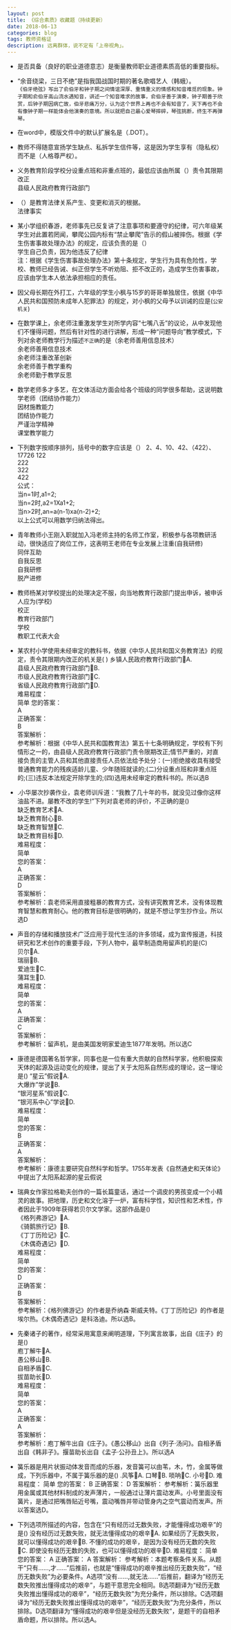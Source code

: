 ```yaml
---
layout: post
title: 《综合素质》收藏题（持续更新）
date: 2018-06-13
categories: blog
tags: 教师资格证
description: 远离群体，说不定有「上帝视角」。
---
```


- 是否具备（良好的职业道德意志）是衡量教师职业道德素质高低的重要指标。

- “余音绕梁，三日不绝”是指我国战国时期的著名歌唱艺人（韩蛾）。<br>
`《伯牙绝弦》写出了俞伯牙和钟子期之间情谊深厚、重情重义的情感和知音难觅的现象。钟子期和俞伯牙高山流水遇知音，讲述一个知音难求的故事，俞伯牙善于演奏，钟子期善于欣赏，后钟子期因病亡故，伯牙悲痛万分，认为这个世界上再也不会有知音了，天下再也不会有像钟子期一样能体会他演奏的意境。所以就把自己最心爱琴摔碎，琴弦挑断，终生不再弹琴。`

- 在word中，模版文件中的默认扩展名是（.DOT）。

- 教师不得随意宣扬学生缺点、私拆学生信件等，这是因为学生享有（隐私权）而不是（人格尊严权）。

- 义务教育阶段学校分设重点班和非重点班的，最低应该由所属（）责令其限期改正<br>
县级人民政府教育行政部门

- （）是教育法律关系产生、变更和消灭的根据。  
法律事实

- 某小学组织春游，老师事先已反复讲了注意事项和要遵守的纪律，可六年级某学生对此置若罔闻，攀爬公园内标有“禁止攀爬”告示的假山被摔伤。根据《学生伤害事故处理办法》的规定，应该负责的是（）<br>
学生自己负责，因为他违反了纪律<br>
注：根据《学生伤害事故处理办法》第十条规定，学生行为具有危险性，学校、教师已经告诫、纠正但学生不听劝阻、拒不改正的，造成学生伤害事故，应该由学生本人依法承担相应的责任。

- 因父母长期在外打工，六年级的学生小枫与15岁的哥哥单独居住，依据《中华人民共和国预防未成年人犯罪法》的规定，对小枫的父母予以训诫的应是(`公安机关`)

- 在数学课上，余老师注重激发学生对所学内容“七嘴八舌”的议论，从中发现他们不懂得问题，然后有针对性的进行讲解，形成一种“问题导向”教学模式，下列对余老师教学行为描述`不正确`的是（余老师善用信息技术）  
余老师善用信息技术<br>
余老师注重改革创新<br>
余老师善于教学重构<br>
余老师勤于教学反思<br>

- 数学老师多才多艺，在文体活动方面会给各个班级的同学很多帮助，这说明数学老师（团结协作能力）  
因材施教能力<br>
团结协作能力<br>
严谨治学精神<br>
课堂教学能力<br>

- 下列数字按顺序排列，括号中的数字应该是（） 2、4、10、42、（422）、17726
122  
222  
322  
422  
公式：  
当n=1时,a1=2;  
当n=2时,a2=1Xa1+2;  
当n>2时,an=a(n-1)xa(n-2)+2;  
以上公式可以用数学归纳法得出。  

- 青年教师小王刚入职就加入冯老师主持的名师工作室，积极参与各项教研活动，很快适应了岗位工作，这表明王老师在专业发展上注重(自我研修)  
同伴互助  
自我反思  
自我研修  
脱产进修  

- 教师杨某对学校提出的处理决定不服，向当地教育行政部门提出申诉，被申诉人应为(学校)  
校正  
教育行政部门  
学校  
教职工代表大会  

- 某农村小学使用未经审定的教科书，依据《中华人民共和国义务教育法》的规定，责令其限期内改正的机关是( )
乡镇人民政府教育行政部门A.  
县级人民政府教育行政部门B.  
市级人民政府教育行政部门C.  
省级人民政府教育行政部门D.  
难易程度：  
简单
您的答案：  
A  
正确答案：  
B  
答案解析：  
参考解析：根据《中华人民共和国教育法》第五十七条明确规定，学校有下列情形之一的，由县级人民政府教育行政部门责令限期改正;情节严重的，对直接负责的主管人员和其他直接责任人员依法给予处分：(一)拒绝接收具有接受普通教育能力的残疾适龄儿童、少年随班就读的;(二)分设重点班和非重点班的;(三)违反本法规定开除学生的;(四)选用未经审定的教科书的。所以选B

- .小华屡次抄袭作业，袁老师训斥道：“我教了几十年的书，就没见过像你这样油盐不进。屡教不改的学生!”下列对袁老师的评价，不正确的是()  
缺乏教育艺术A.  
缺乏教育耐心B.  
缺乏教育智慧C.  
缺乏教育目标D.  
难易程度：  
简单  
您的答案：  
A  
正确答案：  
D  
答案解析：  
参考解析：袁老师采用直接粗暴的教育方式，没有讲究教育艺术，没有体现教育智慧和教育耐心。他的教育目标是很明确的，就是不想让学生抄作业。所以选D  

- 声音的存储和播放技术广泛应用于现代生活的许多领域，成为宣传报道，科技研究和艺术创作的重要手段，下列人物中，最早制造商用留声机的是(C)  
贝尔A.  
瑞丽B.  
爱迪生C.  
蒲耳生D.  
难易程度：  
简单  
您的答案：  
A  
正确答案：  
C  
答案解析：  
参考解析：留声机，是由美国发明家爱迪生1877年发明。所以选C  

- 康德是德国著名哲学家，同事也是一位有重大贡献的自然科学家，他积极探索天体的起源及运动变化的规律，提出了关于太阳系自然形成的理论，这一理论是()
“星云”假说A.  
大爆炸”学说B.  
“银河星系”假说C.  
“银河系中心”学说D.  
难易程度：  
简单  
您的答案：  
B  
正确答案：  
A  
答案解析：  
参考解析：康德主要研究自然科学和哲学。1755年发表《自然通史和天体论》中提出了太阳系起源的星云假说  

- 瑞典女作家拉格勒夫创作的一篇长篇童话，通过一个调皮的男孩变成一个小精灵的故事。把地理，历史和文化溶于一炉，富有科学性，知识性和艺术性，作者因此于1909年获得若贝尔文学家。这部作品是()  
《格列弗游记》A.  
《骑鹅旅行记》B.  
《丁丁历险记》C.  
《木偶奇遇记》D.  
难易程度：  
简单  
您的答案：  
D  
正确答案：  
B  
答案解析：  
参考解析：《格列佛游记》的作者是乔纳森·斯威夫特。《丁丁历险记》的作者是埃尔热。《木偶奇遇记》是科洛迪。所以选B。  

- 先秦诸子的著作，经常采用寓意来阐明道理，下列寓言故事，出自《庄子》的是()  
庖丁解牛A.  
愚公移山B.  
自相矛盾C.  
拔苗助长D.  
难易程度：  
简单  
您的答案：  
A  
正确答案：  
A  
答案解析：  
参考解析：庖丁解牛出自《庄子》。《愚公移山》出自《列子·汤问》。自相矛盾出自《韩非子》。揠苗助长出自《孟子·公孙丑上》。所以选A  

- 簧乐器是用片状振动体发音而成的乐器，发音簧可以由苇，木，竹，金属等做成，下列乐器中，不属于簧乐器的是()
.风筝A.
口琴B.
唢呐C.
小号D.
难易程度：
简单
您的答案：
B
正确答案：
D
答案解析：
参考解析：簧乐器里用金属或其他材料制成的发声薄片，一般通过让薄片震动发声。小号里面没有簧片，是通过把嘴唇贴近号嘴，震动嘴唇并带动管身内之空气震动而发声。所以答案选D。

- 下列选项所描述的内容，包含在“只有经历过无数失败，才能懂得成功艰辛”的是()
没有经历过无数失败，就无法懂得成功的艰辛A.
如果经历了无数失败，就可以懂得成功的艰辛B.
不懂的成功的艰辛，是因为没有经历无数的失败C.
即使没有经历无数的失败，也可以懂得成功的艰辛D.
难易程度：
简单
您的答案：
A
正确答案：
A
答案解析：
参考解析：本题考察条件关系。从题干“只有......,才......”后推前，也就是“懂得成功的艰辛推出经历无数失败”，“经历无数失败”为必要条件。A选项“没有......,就无法......”后推前，翻译为“经历无数失败推出懂得成功的艰辛”，与题干意思完全相同。B选项翻译为“经历无数失败推出懂得成功的艰辛”，“经历无数失败”为充分条件，所以排除。C选项翻译为“经历无数失败推出懂得成功的艰辛”，“经历无数失败”为充分条件，所以排除。D选项翻译为“懂得成功的艰辛但是没经历无数失败”，是题干的自相矛盾命题，所以排除。所以选A。
